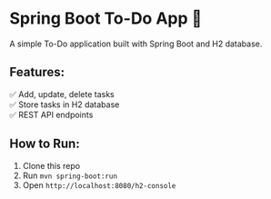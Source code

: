 # Spring Boot To-Do App 📝
A simple To-Do application built with Spring Boot and H2 database.

## Features:
✅ Add, update, delete tasks  
✅ Store tasks in H2 database  
✅ REST API endpoints  

## How to Run:
1. Clone this repo  
2. Run `mvn spring-boot:run`  
3. Open `http://localhost:8080/h2-console`
